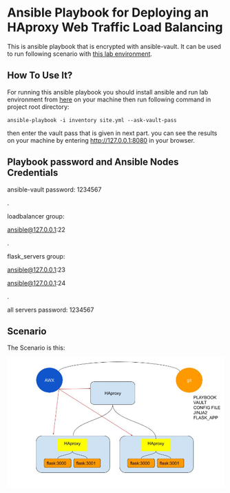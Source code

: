 # Ansible Playbook for Deploying an HAproxy Web Traffic Load Balancing
This is ansible playbook that is encrypted with ansible-vault. It can be used to run following scenario with [this lab environment](https://github.com/amirhne/flask-haproxy-scenario-lab).

## How To Use It?
For running this ansible playbook you should install ansible and run lab environment from [here](https://github.com/amirhne/flask-haproxy-scenario-lab) on your machine then run following command in project root directory:
```
ansible-playbook -i inventory site.yml --ask-vault-pass
```
then enter the vault pass that is given in next part. you can see the results on your machine by entering http://127.0.0.1:8080 in your browser.

## Playbook password and Ansible Nodes Credentials
ansible-vault password: 1234567

.

loadbalancer group:

ansible@127.0.0.1:22

.

flask_servers group:

ansible@127.0.0.1:23

ansible@127.0.0.1:24

.

all servers password: 1234567

## Scenario
The Scenario is this:

![Scenario Pic](https://github.com/amirhne/flask-haproxy-scenario-playbook/blob/master/scenario.jpg)
